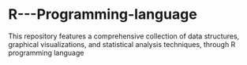 # R---Programming-language
This repository features a comprehensive collection of data structures, graphical visualizations, and statistical analysis techniques,  through R programming language
